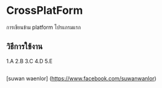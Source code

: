 # CrossPlatForm
การเขียนข้าม platform โปรแกรมแรก

## วิธีการใช้งาน
1.A
2.B
3.C
4.D
5.E
##
[suwan waenlor] (https://www.facebook.com/suwanwanlor)


